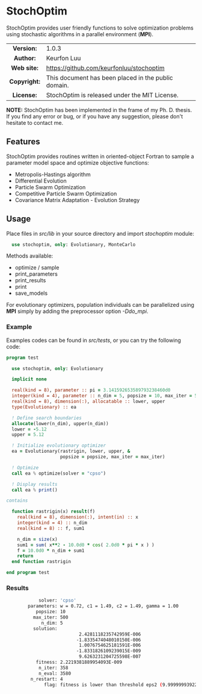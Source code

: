 # StochOptim
StochOptim provides user friendly functions to solve optimization problems using stochastic algorithms in a parallel environment (**MPI**).

| | |  
|:-:|---|
| **Version:** | 1.0.3 |
| **Author:** | Keurfon Luu |
| **Web site:** | https://github.com/keurfonluu/stochoptim |
| **Copyright:** | This document has been placed in the public domain. |
| **License:** | StochOptim is released under the MIT License. |

**NOTE:** StochOptim has been implemented in the frame of my Ph. D. thesis. If you find any error or bug, or if you have any suggestion, please don't hesitate to contact me.


## Features

StochOptim provides routines written in oriented-object Fortran to sample a parameter model space and optimize objective functions:

* Metropolis-Hastings algorithm
* Differential Evolution
* Particle Swarm Optimization
* Competitive Particle Swarm Optimization
* Covariance Matrix Adaptation - Evolution Strategy


## Usage

Place files in *src/lib* in your source directory and import *stochoptim* module:

```fortran
  use stochoptim, only: Evolutionary, MonteCarlo
```

Methods available:

* optimize / sample
* print_parameters
* print_results
* print
* save_models

For evolutionary optimizers, population individuals can be parallelized using **MPI** simply by adding the preprocessor option *-Ddo_mpi*.


### Example

Examples codes can be found in *src/tests*, or you can try the following code:

```fortran
program test

  use stochoptim, only: Evolutionary

  implicit none

  real(kind = 8), parameter :: pi = 3.141592653589793238460d0
  integer(kind = 4), parameter :: n_dim = 5, popsize = 10, max_iter = 500
  real(kind = 8), dimension(:), allocatable :: lower, upper
  type(Evolutionary) :: ea

  ! Define search boundaries
  allocate(lower(n_dim), upper(n_dim))
  lower = -5.12
  upper = 5.12

  ! Initialize evolutionary optimizer
  ea = Evolutionary(rastrigin, lower, upper, &
                    popsize = popsize, max_iter = max_iter)

  ! Optimize
  call ea % optimize(solver = "cpso")

  ! Display results
  call ea % print()

contains

  function rastrigin(x) result(f)
    real(kind = 8), dimension(:), intent(in) :: x
    integer(kind = 4) :: n_dim
    real(kind = 8) :: f, sum1

    n_dim = size(x)
    sum1 = sum( x**2 - 10.0d0 * cos( 2.0d0 * pi * x ) )
    f = 10.0d0 * n_dim + sum1
    return
  end function rastrigin

end program test
```


### Results

```bash
            solver: 'cpso'
        parameters: w = 0.72, c1 = 1.49, c2 = 1.49, gamma = 1.00
           popsize: 10
          max_iter: 500
             n_dim: 5
          solution:
                           2.4281118235742959E-006
                          -1.8335474048010150E-006
                           1.0076754625181591E-006
                          -1.8331826109239015E-009
                           9.6263231204725598E-007
           fitness: 2.2219381889954093E-009
            n_iter: 358
            n_eval: 3580
         n_restart: 4
              flag: fitness is lower than threshold eps2 (9.9999999392252903E-009)
```
